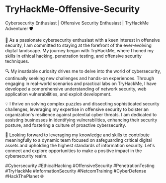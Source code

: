 # TryHackMe-Offensive-Security

Cybersecurity Enthusiast | Offensive Security Enthusiast | TryHackMe Adventurer 🛡️

👋 As a passionate cybersecurity enthusiast with a keen interest in offensive security, I am committed to staying at the forefront of the ever-evolving digital landscape. My journey began with TryHackMe, where I honed my skills in ethical hacking, penetration testing, and offensive security techniques.

🔍 My insatiable curiosity drives me to delve into the world of cybersecurity, continually seeking new challenges and hands-on experiences. Through engaging in real-world scenarios and practical labs on TryHackMe, I have developed a comprehensive understanding of network security, web application vulnerabilities, and exploit development.

💡 I thrive on solving complex puzzles and dissecting sophisticated security challenges, leveraging my expertise in offensive security to bolster an organization's resilience against potential cyber threats. I am dedicated to assisting businesses in identifying vulnerabilities, enhancing their security posture, and fostering a culture of proactive cybersecurity.

🚀 Looking forward to leveraging my knowledge and skills to contribute meaningfully to a dynamic team focused on safeguarding critical digital assets and upholding the highest standards of information security. Let's connect and explore opportunities to make a positive impact in the cybersecurity realm.

#Cybersecurity #EthicalHacking #OffensiveSecurity #PenetrationTesting #TryHackMe #InformationSecurity #NetcomTraining #CyberDefense #HackThePlanet 🌐
